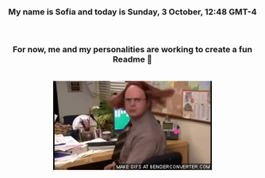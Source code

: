 


<div align="center">
<h3 >My name is Sofia and today is Sunday, 3 October, 12:48 GMT-4</h3><br>
<h3 >For now, me and my personalities are working to create a fun Readme 👋
</h3><br>
<img src='img/dwight.gif' alt='working...'/>
</div>
